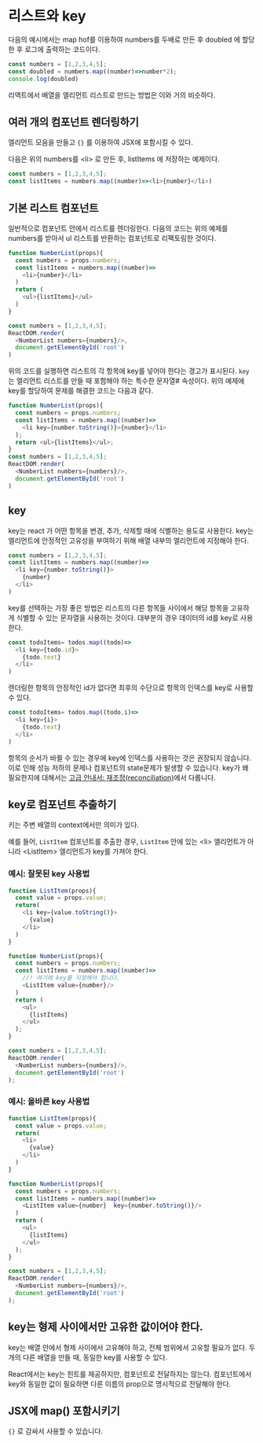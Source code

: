 # 리스트와 key

다음의 예시에서는 map hof를 이용하여 numbers를 두배로 만든 후 doubled 에 할당한 후 로그에 출력하는 코드이다.

```javascript
const numbers = [1,2,3,4,5];
const doubled = numbers.map((number)=>number*2);
console.log(doubled)
```

리액트에서 배열을 엘리먼트 리스트로 만드는 방법은 이와 거의 비슷하다.

## 여러 개의 컴포넌트 렌더링하기

엘리먼트 모음을 만들고 `{}` 를 이용하여 JSX에 포함시킬 수 있다.

다음은 위의 numbers를 \<li> 로 만든 후, listItems 에 저장하는 예제이다.

```javascript
const numbers = [1,2,3,4,5];
const listItems = numbers.map((number)=><li>{number}</li>)
```

## 기본 리스트 컴포넌트

일반적으로 컴포넌트 안에서 리스트를 렌더링한다. 다음의 코드는 위의 예제를 numbers를 받아서 ul 리스트를 반환하는 컴포넌트로 리팩토링한 것이다.

```javascript
function NumberList(props){
  const numbers = props.numbers;
  const listItems = numbers.map((number)=>
    <li>{number}</li>
  )
  return (
    <ul>{listItems}</ul>
  )
}

const numbers = [1,2,3,4,5];
ReactDOM.render(
  <NumberList numbers={numbers}/>,
  document.getElementById('root')
)
```

위의 코드를 실행하면 리스트의 각 항목에 key를 넣어야 한다는 경고가 표시된다. `key`는 엘리먼트 리스트를 만들 때 포함해야 하는 특수한 문자열#  속성이다. 위의 예제에 key를 할당하여 문제를 해결한 코드는 다음과 같다.

```javascript
function NumberList(props){
  const numbers = props.numbers;
  const listItems = numbers.map((number)=>
    <li key={number.toString()}>{number}</li>
  );
  return <ul>{listItems}</ul>;
}
const numbers = [1,2,3,4,5];
ReactDOM.render(
  <NumberList numbers={numbers}/>,
  document.getElementById('root')
)
```

## key

key는 react 가 어떤 항목을 변경, 추가, 삭제할 때에 식별하는 용도로 사용한다. key는 엘리먼트에 안정적인 고유성을 부여하기 위해 배열 내부의 엘리먼트에 지정해야 한다.

```javascript
const numbers = [1,2,3,4,5];
const listItems = numbers.map((number)=>
  <li key={number.toString()}>
    {number}
  </li>
)
```

key를 선택하는 가장 좋은 방법은 리스트의 다른 항목들 사이에서 해당 항목을 고유하게 식별할 수 있는 문자열을 사용하는 것이다. 대부분의 경우 데이터의 id를 key로 사용한다.

```javascript
const todoItems= todos.map((todo)=>
  <li key={todo.id}>
    {todo.text}
  </li>
)
```

렌더링한 항목의 안정적인 id가 없다면 최후의 수단으로 항목의 인덱스를 key로 사용할 수 있다.

```javascript
const todoItems= todos.map((todo,i)=>
  <li key={i}>
    {todo.text}
  </li>
)
```

항목의 순서가 바뀔 수 있는 경우에 key에 인덱스를 사용하는 것은 권장되지 않습니다. 이로 인해 성능 저하의 문제나 컴포넌트의 state문제가 발생할 수 있습니다. key가 왜 필요한지에 대해서는 [고급 안내서: 재조정\(reconciliation\)]("https://github.com/JUSTIVE/React-soup/blob/main/React%20Document/2.%20Advanced%20Guide/15.%20%EC%9E%AC%EC%A1%B0%EC%A0%95.md#key")에서 다룹니다.

## key로 컴포넌트 추출하기

키는 주변 배열의 context에서만 의미가 있다.

예를 들어, `ListItem` 컴포넌트를 추출한 경우, `ListItem` 안에 있는 \<li> 엘리먼트가 아니라 \<ListItem> 엘리먼트가 key를 가져야 한다.


### 예시: 잘못된 key 사용법
```javascript
function ListItem(props){
  const value = props.value;
  return(
    <li key={value.toString()}>
      {value}
    </li>
  )
}

function NumberList(props){
  const numbers = props.numbers;
  const listItems = numbers.map((number)=>
    //! 여기에 key를 지정해야 합니다.
    <ListItem value={number}/>
  )
  return (
    <ul>
      {listItems}
    </ul>
  );
}

const numbers = [1,2,3,4,5];
ReactDOM.render(
  <NumberList numbers={numbers}/>,
  document.getElementById('root')
);
```

### 예시: 올바른 key 사용법

```javascript
function ListItem(props){
  const value = props.value;
  return(
    <li>
      {value}
    </li>
  )
}

function NumberList(props){
  const numbers = props.numbers;
  const listItems = numbers.map((number)=>
    <ListItem value={number}  key={number.toString()}/>
  )
  return (
    <ul>
      {listItems}
    </ul>
  );
}

const numbers = [1,2,3,4,5];
ReactDOM.render(
  <NumberList numbers={numbers}/>,
  document.getElementById('root')
);
```

## key는 형제 사이에서만 고유한 값이어야 한다.

key는 배열 안에서 형제 사이에서 고유해야 하고, 전체 범위에서 고유할 필요가 없다. 두개의 다른 배열을 만들 때, 동일한 key를 사용할 수 있다.

React에서는 key는 힌트를 제공하지만, 컴포넌트로 전달하지는 않는다. 컴포넌트에서 key와 동일한 값이 필요하면 다른 이름의 prop으로 명시적으로 전달해야 한다.

## JSX에 map() 포함시키기

`{}` 로 감싸서 사용할 수 있습니다.
